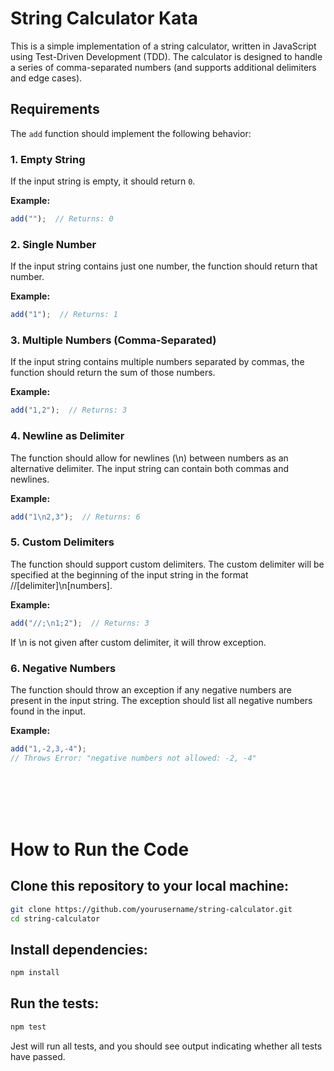 # String Calculator Kata

This is a simple implementation of a string calculator, written in JavaScript using Test-Driven Development (TDD). The calculator is designed to handle a series of comma-separated numbers (and supports additional delimiters and edge cases).

## Requirements

The `add` function should implement the following behavior:

### 1. **Empty String**  
If the input string is empty, it should return `0`.

**Example:**
```javascript
add("");  // Returns: 0
```

### 2. **Single Number**

If the input string contains just one number, the function should return that number.

**Example:**

```javascript
add("1");  // Returns: 1
```

### 3. **Multiple Numbers (Comma-Separated)**
If the input string contains multiple numbers separated by commas, the function should return the sum of those numbers.

**Example:**

```javascript
add("1,2");  // Returns: 3
```

### 4. **Newline as Delimiter**
The function should allow for newlines (\n) between numbers as an alternative delimiter. The input string can contain both commas and newlines.

**Example:**

```javascript
add("1\n2,3");  // Returns: 6
```

### 5. **Custom Delimiters**
The function should support custom delimiters. The custom delimiter will be specified at the beginning of the input string in the format //[delimiter]\n[numbers].

**Example:**

```javascript
add("//;\n1;2");  // Returns: 3
```
If \n is not given after custom delimiter, it will throw exception.


### 6. **Negative Numbers**
The function should throw an exception if any negative numbers are present in the input string. The exception should list all negative numbers found in the input.

**Example:**

```javascript
add("1,-2,3,-4");  
// Throws Error: "negative numbers not allowed: -2, -4"
```

<br/>
<br/>
<br/>
<br/>

# How to Run the Code

## Clone this repository to your local machine:

```bash
git clone https://github.com/yourusername/string-calculator.git
cd string-calculator
```
## Install dependencies:

```bash
npm install
```

## Run the tests:

```bash
npm test
```

Jest will run all tests, and you should see output indicating whether all tests have passed.